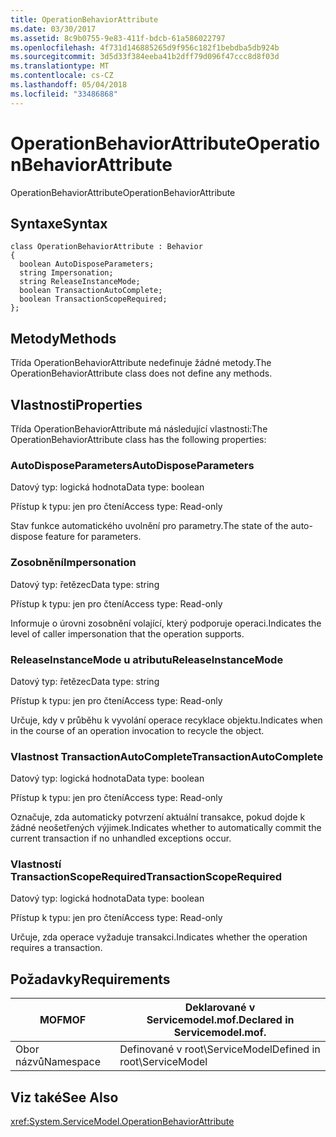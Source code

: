 ```yaml
---
title: OperationBehaviorAttribute
ms.date: 03/30/2017
ms.assetid: 8c9b0755-9e83-411f-bdcb-61a586022797
ms.openlocfilehash: 4f731d146885265d9f956c182f1bebdba5db924b
ms.sourcegitcommit: 3d5d33f384eeba41b2dff79d096f47ccc8d8f03d
ms.translationtype: MT
ms.contentlocale: cs-CZ
ms.lasthandoff: 05/04/2018
ms.locfileid: "33486868"
---
```

# <a name="operationbehaviorattribute"></a><span data-ttu-id="cc9c8-102">OperationBehaviorAttribute</span><span class="sxs-lookup"><span data-stu-id="cc9c8-102">OperationBehaviorAttribute</span></span>
<span data-ttu-id="cc9c8-103">OperationBehaviorAttribute</span><span class="sxs-lookup"><span data-stu-id="cc9c8-103">OperationBehaviorAttribute</span></span>  
  
## <a name="syntax"></a><span data-ttu-id="cc9c8-104">Syntaxe</span><span class="sxs-lookup"><span data-stu-id="cc9c8-104">Syntax</span></span>  
  
```  
class OperationBehaviorAttribute : Behavior  
{  
  boolean AutoDisposeParameters;  
  string Impersonation;  
  string ReleaseInstanceMode;  
  boolean TransactionAutoComplete;  
  boolean TransactionScopeRequired;  
};  
```  
  
## <a name="methods"></a><span data-ttu-id="cc9c8-105">Metody</span><span class="sxs-lookup"><span data-stu-id="cc9c8-105">Methods</span></span>  
 <span data-ttu-id="cc9c8-106">Třída OperationBehaviorAttribute nedefinuje žádné metody.</span><span class="sxs-lookup"><span data-stu-id="cc9c8-106">The OperationBehaviorAttribute class does not define any methods.</span></span>  
  
## <a name="properties"></a><span data-ttu-id="cc9c8-107">Vlastnosti</span><span class="sxs-lookup"><span data-stu-id="cc9c8-107">Properties</span></span>  
 <span data-ttu-id="cc9c8-108">Třída OperationBehaviorAttribute má následující vlastnosti:</span><span class="sxs-lookup"><span data-stu-id="cc9c8-108">The OperationBehaviorAttribute class has the following properties:</span></span>  
  
### <a name="autodisposeparameters"></a><span data-ttu-id="cc9c8-109">AutoDisposeParameters</span><span class="sxs-lookup"><span data-stu-id="cc9c8-109">AutoDisposeParameters</span></span>  
 <span data-ttu-id="cc9c8-110">Datový typ: logická hodnota</span><span class="sxs-lookup"><span data-stu-id="cc9c8-110">Data type: boolean</span></span>  
  
 <span data-ttu-id="cc9c8-111">Přístup k typu: jen pro čtení</span><span class="sxs-lookup"><span data-stu-id="cc9c8-111">Access type: Read-only</span></span>  
  
 <span data-ttu-id="cc9c8-112">Stav funkce automatického uvolnění pro parametry.</span><span class="sxs-lookup"><span data-stu-id="cc9c8-112">The state of the auto-dispose feature for parameters.</span></span>  
  
### <a name="impersonation"></a><span data-ttu-id="cc9c8-113">Zosobnění</span><span class="sxs-lookup"><span data-stu-id="cc9c8-113">Impersonation</span></span>  
 <span data-ttu-id="cc9c8-114">Datový typ: řetězec</span><span class="sxs-lookup"><span data-stu-id="cc9c8-114">Data type: string</span></span>  
  
 <span data-ttu-id="cc9c8-115">Přístup k typu: jen pro čtení</span><span class="sxs-lookup"><span data-stu-id="cc9c8-115">Access type: Read-only</span></span>  
  
 <span data-ttu-id="cc9c8-116">Informuje o úrovni zosobnění volající, který podporuje operaci.</span><span class="sxs-lookup"><span data-stu-id="cc9c8-116">Indicates the level of caller impersonation that the operation supports.</span></span>  
  
### <a name="releaseinstancemode"></a><span data-ttu-id="cc9c8-117">ReleaseInstanceMode u atributu</span><span class="sxs-lookup"><span data-stu-id="cc9c8-117">ReleaseInstanceMode</span></span>  
 <span data-ttu-id="cc9c8-118">Datový typ: řetězec</span><span class="sxs-lookup"><span data-stu-id="cc9c8-118">Data type: string</span></span>  
  
 <span data-ttu-id="cc9c8-119">Přístup k typu: jen pro čtení</span><span class="sxs-lookup"><span data-stu-id="cc9c8-119">Access type: Read-only</span></span>  
  
 <span data-ttu-id="cc9c8-120">Určuje, kdy v průběhu k vyvolání operace recyklace objektu.</span><span class="sxs-lookup"><span data-stu-id="cc9c8-120">Indicates when in the course of an operation invocation to recycle the object.</span></span>  
  
### <a name="transactionautocomplete"></a><span data-ttu-id="cc9c8-121">Vlastnost TransactionAutoComplete</span><span class="sxs-lookup"><span data-stu-id="cc9c8-121">TransactionAutoComplete</span></span>  
 <span data-ttu-id="cc9c8-122">Datový typ: logická hodnota</span><span class="sxs-lookup"><span data-stu-id="cc9c8-122">Data type: boolean</span></span>  
  
 <span data-ttu-id="cc9c8-123">Přístup k typu: jen pro čtení</span><span class="sxs-lookup"><span data-stu-id="cc9c8-123">Access type: Read-only</span></span>  
  
 <span data-ttu-id="cc9c8-124">Označuje, zda automaticky potvrzení aktuální transakce, pokud dojde k žádné neošetřených výjimek.</span><span class="sxs-lookup"><span data-stu-id="cc9c8-124">Indicates whether to automatically commit the current transaction if no unhandled exceptions occur.</span></span>  
  
### <a name="transactionscoperequired"></a><span data-ttu-id="cc9c8-125">Vlastností TransactionScopeRequired</span><span class="sxs-lookup"><span data-stu-id="cc9c8-125">TransactionScopeRequired</span></span>  
 <span data-ttu-id="cc9c8-126">Datový typ: logická hodnota</span><span class="sxs-lookup"><span data-stu-id="cc9c8-126">Data type: boolean</span></span>  
  
 <span data-ttu-id="cc9c8-127">Přístup k typu: jen pro čtení</span><span class="sxs-lookup"><span data-stu-id="cc9c8-127">Access type: Read-only</span></span>  
  
 <span data-ttu-id="cc9c8-128">Určuje, zda operace vyžaduje transakci.</span><span class="sxs-lookup"><span data-stu-id="cc9c8-128">Indicates whether the operation requires a transaction.</span></span>  
  
## <a name="requirements"></a><span data-ttu-id="cc9c8-129">Požadavky</span><span class="sxs-lookup"><span data-stu-id="cc9c8-129">Requirements</span></span>  
  
|<span data-ttu-id="cc9c8-130">MOF</span><span class="sxs-lookup"><span data-stu-id="cc9c8-130">MOF</span></span>|<span data-ttu-id="cc9c8-131">Deklarované v Servicemodel.mof.</span><span class="sxs-lookup"><span data-stu-id="cc9c8-131">Declared in Servicemodel.mof.</span></span>|  
|---------|-----------------------------------|  
|<span data-ttu-id="cc9c8-132">Obor názvů</span><span class="sxs-lookup"><span data-stu-id="cc9c8-132">Namespace</span></span>|<span data-ttu-id="cc9c8-133">Definované v root\ServiceModel</span><span class="sxs-lookup"><span data-stu-id="cc9c8-133">Defined in root\ServiceModel</span></span>|  
  
## <a name="see-also"></a><span data-ttu-id="cc9c8-134">Viz také</span><span class="sxs-lookup"><span data-stu-id="cc9c8-134">See Also</span></span>  
 <xref:System.ServiceModel.OperationBehaviorAttribute>
